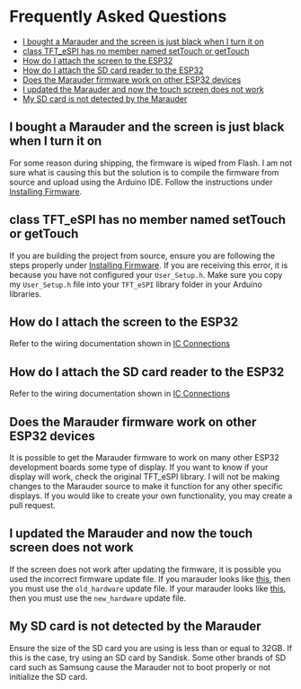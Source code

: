 # Frequently Asked Questions

- [I bought a Marauder and the screen is just black when I turn it on](#i-bought-a-marauder-and-the-screen-is-just-black-when-i-turn-it-on)
- [class TFT_eSPI has no member named setTouch or getTouch](#class-tft_espi-has-no-member-named-settouch-or-gettouch)
- [How do I attach the screen to the ESP32](#how-do-i-attach-the-screen-to-the-esp32)
- [How do I attach the SD card reader to the ESP32](#how-do-i-attach-the-screen-to-the-esp32)
- [Does the Marauder firmware work on other ESP32 devices](#does-the-marauder-firmware-work-on-other-esp32-devices)
- [I updated the Marauder and now the touch screen does not work](#i-updated-the-marauder-and-now-the-touch-screen-does-not-work)
- [My SD card is not detected by the Marauder](#my-sd-card-is-not-detected-by-the-marauder)

## I bought a Marauder and the screen is just black when I turn it on
For some reason during shipping, the firmware is wiped from Flash. I am not sure what is causing this but the solution is to compile the firmware from source and upload using the Arduino IDE. Follow the instructions under [Installing Firmware](installing-firmware).

## class TFT_eSPI has no member named setTouch or getTouch
If you are building the project from source, ensure you are following the steps properly under [Installing Firmware](installing-firmware). If you are receiving this error, it is because you have not configured your `User_Setup.h`. Make sure you copy my `User_Setup.h` file into your `TFT_eSPI` library folder in your Arduino libraries.

## How do I attach the screen to the ESP32
Refer to the wiring documentation shown in [IC Connections](https://github.com/justcallmekoko/ESP32Marauder/wiki/ic-connections#ili9341-tft-touch-screen)

## How do I attach the SD card reader to the ESP32
Refer to the wiring documentation shown in [IC Connections](https://github.com/justcallmekoko/ESP32Marauder/wiki/ic-connections#ili9341-tft-touch-screen)

## Does the Marauder firmware work on other ESP32 devices
It is possible to get the Marauder firmware to work on many other ESP32 development boards some type of display. If you want to know if your display will work, check the original TFT_eSPI library. I will not be making changes to the Marauder source to make it function for any other specific displays. If you would like to create your own functionality, you may create a pull request.

## I updated the Marauder and now the touch screen does not work
If the screen does not work after updating the firmware, it is possible you used the incorrect firmware update file. If you marauder looks like [this](https://github.com/justcallmekoko/ESP32Marauder/raw/master/pictures/esp32marauder_thumbnail.jpg), then you must use the `old_hardware` update file. If your marauder looks like [this](https://github.com/justcallmekoko/ESP32Marauder/raw/master/pictures/IMG_0426.JPG?raw=true), then you must use the `new_hardware` update file.

## My SD card is not detected by the Marauder
Ensure the size of the SD card you are using is less than or equal to 32GB. If this is the case, try using an SD card by Sandisk. Some other brands of SD card such as Samsung cause the Marauder not to boot properly or not initialize the SD card.